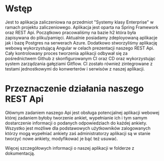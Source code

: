# Wstęp
 
Jest to aplikacja zaliczeniowa na przedmiot "Systemy klasy Enterprise" w ramach
projektu zaliczeniowego. Aplikacja jest oparta na Spring Framework oraz 
REST Api. Początkowo pracowaliśmy na bazie h2 która była zapisywana do pliku/pamięci.
Aktualnie posiadamy zdeployowaną aplikacje jak i bazę Postgres na serwerach Azure. Dodatkowo
stworzyliśmy aplikację webową wykorzystującą Angular w celach prezentacji naszego REST Api.
Cały kontrolowany proces tworzenia aplikacji odbywał się za pośrednictwem Github z skonfigurowanym
CI oraz CD oraz wykorzystując system zarządzania gałęziami Gitflow. CI zostało również zintegrowane z testami jednostkowymi do konwerterów i serwisów z naszej aplikacji.

# Przeznaczenie działania naszego REST Api
Głównym zadaniem naszego Api jest obsługa  potencjalnej aplikacji webowej której zadaniem byłoby tworzenie ankiet, wypełnianie ich i tym samym dostarczenie informacji o podanych odpowiedziach do każdej ankiety. Wszystko jest możliwe dla podstawowych użytkowników zalogowanych którzy mogą wypełniać ankiety zaś administratorzy aplikacji są w stanie tworzyć nowe ankiety, modyfikować je bąć też usuwać.

Więcej szczegółowych informacji o naszej aplikacji w folderze z dokumentacją.
